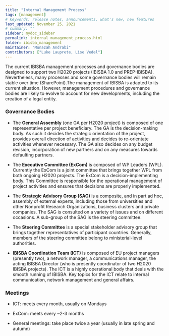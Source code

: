 ```yaml
---
title: "Internal Management Process"
tags: [management]
# keywords: release notes, announcements, what's new, new features
last_updated: November 25, 2021
# summary: ""
sidebar: mydoc_sidebar
permalink: internal_management_process.html
folder: ibisba_management
maintainer: "Munazah Andrabi"
contributors: ["Luke Lauprete, Lise Vedel"]
---
```





The current IBISBA management processes and governance bodies are designed to support two H2020 projects (IBISBA 1.0 and PREP-IBISBA). Nevertheless, many processes and some governance bodies will remain stable over time (SharePoint).The management of IBISBA is adapted to its current situation. However, management procedures and governance bodies are likely to evolve to account for new developments, including the creation of a legal entity.


### Governance Bodies

* The **General Assembly** (one GA per H2020 project) is composed of one representative per project beneficiary. The GA is the decision-making body. As such it decides the strategic orientation of the project, provides overall direction of activities and decides to re-orientate activities whenever necessary. The GA also decides on any budget revision, incorporation of new partners and on any measures towards defaulting partners.  


* The **Executive Committee (ExCom)** is composed of WP Leaders (WPL). Currently the ExCom is a joint committee that brings together WPL from both ongoing H2020 projects. The ExCom is a decision-implementing body. This Committee is responsible for the operational management of project activities and ensures that decisions are properly implemented.

* The **Strategic Advisory Group (SAG)** is a composite, and in part ad hoc, assembly of external experts, including those from universities and other Nonprofit Research Organizations, business clusters and private companies. The SAG is consulted on a variety of issues and on different occasions. A sub-group of the SAG is the steering committee.

* The **Steering Committee** is a special stakeholder advisory group that brings together representatives of participant countries. Generally, members of the steering committee belong to ministerial-level authorities. 

* **IBISBA Coordination Team (ICT)** is composed of EU project managers (presently two), a network manager, a communications manager, the acting IBISBA Director (who is presently coordinator of two H2020 IBISBA projects). The ICT is a highly operational body that deals with the smooth running of IBISBA. Key topics for the ICT relate to internal communication, network management and general affairs. 

### Meetings

* ICT: meets every month, usually on Mondays

* ExCom: meets every ~2-3 months

* General meetings: take place twice a year (usually in late spring and autumn)


